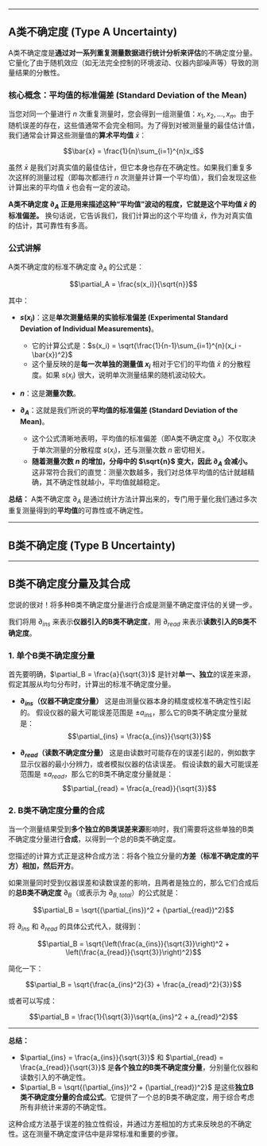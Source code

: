 
---

## A类不确定度 (Type A Uncertainty)

A类不确定度是**通过对一系列重复测量数据进行统计分析来评估**的不确定度分量。它量化了由于随机效应（如无法完全控制的环境波动、仪器内部噪声等）导致的测量结果的分散性。

### 核心概念：平均值的标准偏差 (Standard Deviation of the Mean)

当您对同一个量进行 $n$ 次重复测量时，您会得到一组测量值：$x_1, x_2, ..., x_n$。由于随机误差的存在，这些值通常不会完全相同。为了得到对被测量量的最佳估计值，我们通常会计算这些测量值的**算术平均值** $\bar{x}$：

$$\bar{x} = \frac{1}{n}\sum_{i=1}^{n}x_i$$

虽然 $\bar{x}$ 是我们对真实值的最佳估计，但它本身也存在不确定性。如果我们重复多次这样的测量过程（即每次都进行 $n$ 次测量并计算一个平均值），我们会发现这些计算出来的平均值 $\bar{x}$ 也会有一定的波动。

**A类不确定度 $\partial_A$ 正是用来描述这种“平均值”波动的程度，它就是这个平均值 $\bar{x}$ 的标准偏差。** 换句话说，它告诉我们，我们计算出的这个平均值 $\bar{x}$，作为对真实值的估计，其可靠性有多高。

### 公式讲解

A类不确定度的标准不确定度 $\partial_A$ 的公式是：

$$\partial_A = \frac{s(x_i)}{\sqrt{n}}$$

其中：

* **$s(x_i)$**：这是**单次测量结果的实验标准偏差 (Experimental Standard Deviation of Individual Measurements)**。
    * 它的计算公式是：$s(x_i) = \sqrt{\frac{1}{n-1}\sum_{i=1}^{n}(x_i - \bar{x})^2}$
    * 这个量反映的是**每一次单独的测量值 $x_i$** 相对于它们的平均值 $\bar{x}$ 的分散程度。如果 $s(x_i)$ 很大，说明单次测量结果的随机波动较大。

* **$n$**：这是**测量次数**。

* **$\partial_A$**：这就是我们所说的**平均值的标准偏差 (Standard Deviation of the Mean)**。
    * 这个公式清晰地表明，平均值的标准偏差（即A类不确定度 $\partial_A$）不仅取决于单次测量的分散程度 $s(x_i)$，还与测量次数 $n$ 密切相关。
    * **随着测量次数 $n$ 的增加，分母中的 $\sqrt{n}$ 变大，因此 $\partial_A$ 会减小。** 这非常符合我们的直觉：测量次数越多，我们对总体平均值的估计就越精确，其不确定性就越小，平均值就越稳定。

**总结：** A类不确定度 $\partial_A$ 是通过统计方法计算出来的，专门用于量化我们通过多次重复测量得到的**平均值**的可靠性或不确定性。

---

## B类不确定度 (Type B Uncertainty)

---

## B类不确定度分量及其合成

您说的很对！将多种B类不确定度分量进行合成是测量不确定度评估的关键一步。

我们将用 $\partial_{ins}$ 来表示**仪器引入的B类不确定度**，用 $\partial_{read}$ 来表示**读数引入的B类不确定度**。

### 1. 单个B类不确定度分量

首先要明确，$\partial_B = \frac{a}{\sqrt{3}}$ 是针对**单一、独立**的误差来源，假定其服从均匀分布时，计算出的标准不确定度分量。

* **$\partial_{ins}$（仪器不确定度分量）**
    这是由测量仪器本身的精度或校准不确定性引起的。
    假设仪器的最大可能误差范围是 $\pm a_{ins}$，那么它的B类不确定度分量就是：
    $$\partial_{ins} = \frac{a_{ins}}{\sqrt{3}}$$

* **$\partial_{read}$（读数不确定度分量）**
    这是由读数时可能存在的误差引起的，例如数字显示仪器的最小分辨力，或者模拟仪器的估读误差。
    假设读数的最大可能误差范围是 $\pm a_{read}$，那么它的B类不确定度分量就是：
    $$\partial_{read} = \frac{a_{read}}{\sqrt{3}}$$

### 2. B类不确定度分量的合成

当一个测量结果受到**多个独立的B类误差来源**影响时，我们需要将这些单独的B类不确定度分量进行**合成**，以得到一个总的B类不确定度。

您描述的计算方式正是这种合成方法：将各个独立分量的**方差（标准不确定度的平方）相加，然后开方**。

如果测量同时受到仪器误差和读数误差的影响，且两者是独立的，那么它们合成后的**总B类不确定度** $\partial_B$（或表示为 $\partial_{B,total}$）的公式就是：

$$\partial_B = \sqrt{(\partial_{ins})^2 + (\partial_{read})^2}$$

将 $\partial_{ins}$ 和 $\partial_{read}$ 的具体公式代入，就得到：

$$\partial_B = \sqrt{\left(\frac{a_{ins}}{\sqrt{3}}\right)^2 + \left(\frac{a_{read}}{\sqrt{3}}\right)^2}$$

简化一下：

$$\partial_B = \sqrt{\frac{a_{ins}^2}{3} + \frac{a_{read}^2}{3}}$$

或者可以写成：

$$\partial_B = \frac{1}{\sqrt{3}}\sqrt{a_{ins}^2 + a_{read}^2}$$

---

**总结：**

* $\partial_{ins} = \frac{a_{ins}}{\sqrt{3}}$ 和 $\partial_{read} = \frac{a_{read}}{\sqrt{3}}$ 是**各个独立的B类不确定度分量**，分别量化仪器和读数引入的不确定性。
* $\partial_B = \sqrt{(\partial_{ins})^2 + (\partial_{read})^2}$ 是这些**独立B类不确定度分量的合成公式**。它提供了一个总的B类不确定度，用于综合考虑所有非统计来源的不确定性。

这种合成方法基于误差的独立性假设，并通过方差相加的方式来反映总的不确定性。这在测量不确定度评估中是非常标准和重要的步骤。